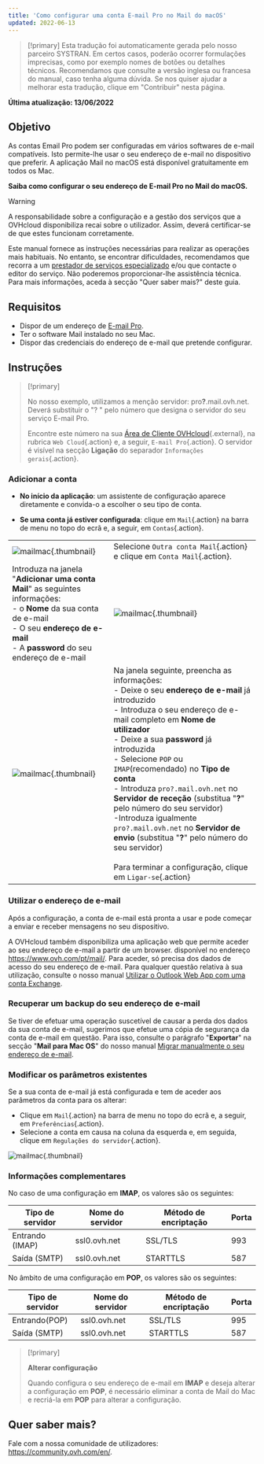```yaml
---
title: 'Como configurar uma conta E-mail Pro no Mail do macOS'
updated: 2022-06-13
---
```


> [!primary]
> Esta tradução foi automaticamente gerada pelo nosso parceiro SYSTRAN. Em certos casos, poderão ocorrer formulações imprecisas, como por exemplo nomes de botões ou detalhes técnicos. Recomendamos que consulte a versão inglesa ou francesa do manual, caso tenha alguma dúvida. Se nos quiser ajudar a melhorar esta tradução, clique em "Contribuir" nesta página.
>

**Última atualização: 13/06/2022**

## Objetivo

As contas Email Pro podem ser configuradas em vários softwares de e-mail compatíveis. Isto permite-lhe usar o seu endereço de e-mail no dispositivo que preferir. A aplicação Mail no macOS está disponível gratuitamente em todos os Mac.

**Saiba como configurar o seu endereço de E-mail Pro no Mail do macOS.**

> [!warning]
>
> A responsabilidade sobre a configuração e a gestão dos serviços que a OVHcloud disponibiliza recai sobre o utilizador. Assim, deverá certificar-se de que estes funcionam corretamente.
> 
> Este manual fornece as instruções necessárias para realizar as operações mais habituais. No entanto, se encontrar dificuldades, recomendamos que recorra a um [prestador de serviços especializado](https://partner.ovhcloud.com/pt/directory/) e/ou que contacte o editor do serviço. Não poderemos proporcionar-lhe assistência técnica. Para mais informações, aceda à secção "Quer saber mais?" deste guia.
> 

## Requisitos

- Dispor de um endereço de [E-mail Pro](https://www.ovhcloud.com/pt/emails/email-pro/).
- Ter o software Mail instalado no seu Mac.
- Dispor das credenciais do endereço de e-mail que pretende configurar.
 
## Instruções

> [!primary]
>
> No nosso exemplo, utilizamos a menção servidor: pro<b>?</b>.mail.ovh.net. Deverá substituir o "? " pelo número que designa o servidor do seu serviço E-mail Pro.
>
> Encontre este número na sua [Área de Cliente OVHcloud](https://www.ovh.com/auth/?action=gotomanager&from=https://www.ovh.pt/&ovhSubsidiary=pt){.external}, na rubrica `Web Cloud`{.action} e, a seguir, `E-mail Pro`{.action}. O servidor é visível na secção **Ligação** do separador `Informações gerais`{.action}.
>


### Adicionar a conta

- **No início da aplicação**: um assistente de configuração aparece diretamente e convida-o a escolher o seu tipo de conta.

- **Se uma conta já estiver configurada**: clique em `Mail`{.action} na barra de menu no topo do ecrã e, a seguir, em `Contas`{.action}.

| | |
|---|---|
|![mailmac](images/mail-mac-emailpro01.png){.thumbnail}|Selecione `Outra conta Mail`{.action} e clique em `Conta Mail`{.action}.|
|Introduza na janela "**Adicionar uma conta Mail**" as seguintes informações: <br>- o **Nome** da sua conta de e-mail <br>- O seu **endereço de e-mail** <br>- A **password** do seu endereço de e-mail |![mailmac](images/mail-mac-emailpro02.png){.thumbnail}|
|![mailmac](images/mail-mac-emailpro03.png){.thumbnail}|Na janela seguinte, preencha as informações: <br>- Deixe o seu **endereço de e-mail** já introduzido <br>- Introduza o seu endereço de e-mail completo em **Nome de utilizador** <br>- Deixe a sua **password** já introduzida <br>- Selecione `POP` ou `IMAP`(recomendado) no **Tipo de conta**<br>- Introduza `pro?.mail.ovh.net` no **Servidor de receção** (substitua "**?**" pelo número do seu servidor)<br>-Introduza igualmente `pro?.mail.ovh.net` no **Servidor de envio** (substitua "**?**" pelo número do seu servidor)<br><br>Para terminar a configuração, clique em `Ligar-se`{.action}|

### Utilizar o endereço de e-mail

Após a configuração, a conta de e-mail está pronta a usar e pode começar a enviar e receber mensagens no seu dispositivo.

A OVHcloud também disponibiliza uma aplicação web que permite aceder ao seu endereço de e-mail a partir de um browser. disponível no endereço <https://www.ovh.com/pt/mail/>. Para aceder, só precisa dos dados de acesso do seu endereço de e-mail. Para qualquer questão relativa à sua utilização, consulte o nosso manual [Utilizar o Outlook Web App com uma conta Exchange](https://docs.ovh.com/pt/microsoft-collaborative-solutions/exchange_2016_guia_de_utilizacao_do_outlook_web_app/).

### Recuperar um backup do seu endereço de e-mail

Se tiver de efetuar uma operação suscetível de causar a perda dos dados da sua conta de e-mail, sugerimos que efetue uma cópia de segurança da conta de e-mail em questão. Para isso, consulte o parágrafo "**Exportar**" na secção "**Mail para Mac OS**" do nosso manual [Migrar manualmente o seu endereço de e-mail](/pages/web/emails/manual_email_migration#exportar).

### Modificar os parâmetros existentes

Se a sua conta de e-mail já está configurada e tem de aceder aos parâmetros da conta para os alterar:

- Clique em `Mail`{.action} na barra de menu no topo do ecrã e, a seguir, em `Preferências`{.action}.
- Selecione a conta em causa na coluna da esquerda e, em seguida, clique em `Regulações do servidor`{.action}.

![mailmac](images/mail-mac-emailpro04.png){.thumbnail}

### Informações complementares

No caso de uma configuração em **IMAP**, os valores são os seguintes:

|Tipo de servidor|Nome do servidor|Método de encriptação|Porta|
|---|---|---|---|
|Entrando (IMAP)|ssl0.ovh.net|SSL/TLS|993|
|Saída (SMTP)|ssl0.ovh.net|STARTTLS|587|

No âmbito de uma configuração em **POP**, os valores são os seguintes:

|Tipo de servidor|Nome do servidor|Método de encriptação|Porta|
|---|---|---|---|
|Entrando(POP)|ssl0.ovh.net|SSL/TLS|995|
|Saída (SMTP)|ssl0.ovh.net|STARTTLS|587|

> [!primary]
>
> **Alterar configuração**
>
> Quando configura o seu endereço de e-mail em **IMAP** e deseja alterar a configuração em **POP**, é necessário eliminar a conta de Mail do Mac e recriá-la em **POP** para alterar a configuração.

## Quer saber mais?
 
Fale com a nossa comunidade de utilizadores: <https://community.ovh.com/en/>.
